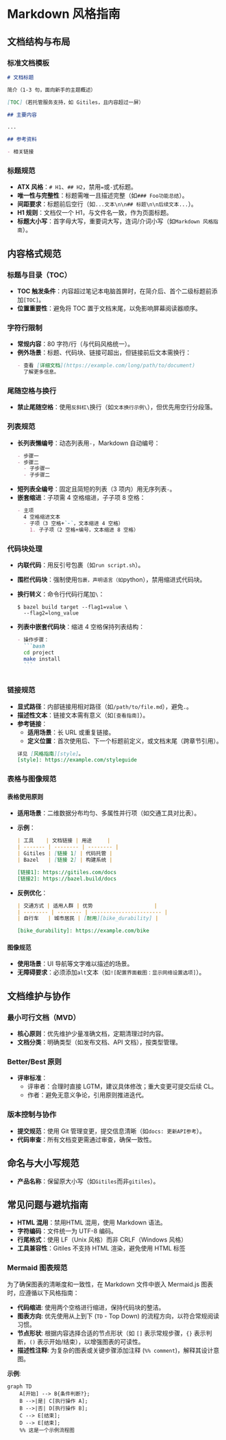 # Markdown 风格指南

## 文档结构与布局

### 标准文档模板

```markdown
# 文档标题

简介（1-3 句，面向新手的主题概述）

[TOC]（若托管服务支持，如 Gitiles，且内容超过一屏）

## 主要内容

...

## 参考资料

- 相关链接
```

### 标题规范

- **ATX 风格**：`# H1`、`## H2`，禁用`=`或`-`式标题。
- **唯一性与完整性**：标题需唯一且描述完整（如`### Foo功能总结`）。
- **间距要求**：标题前后空行（如`...文本\n\n## 标题\n\n后续文本...`）。
- **H1 规则**：文档仅一个 H1，与文件名一致，作为页面标题。
- **标题大小写**：首字母大写，重要词大写，连词/介词小写（如`Markdown 风格指南`）。

## 内容格式规范

### 标题与目录（TOC）

- **TOC 触发条件**：内容超过笔记本电脑首屏时，在简介后、首个二级标题前添加`[TOC]`。
- **位置重要性**：避免将 TOC 置于文档末尾，以免影响屏幕阅读器顺序。

### 字符行限制

- **常规内容**：80 字符/行（与代码风格统一）。
- **例外场景**：标题、代码块、链接可超出，但链接前后文本需换行：
  ```markdown
  - 查看 [详细文档](https://example.com/long/path/to/document)  
    了解更多信息。
  ```

### 尾随空格与换行

- **禁止尾随空格**：使用`反斜杠\`换行（如`文本换行示例\`），但优先用空行分段落。

### 列表规范

- **长列表懒编号**：动态列表用`-`，Markdown 自动编号：
  ```markdown
  - 步骤一
  - 步骤二
    - 子步骤一
    - 子步骤二
  ```
- **短列表全编号**：固定且简短的列表（3 项内）用无序列表`-`。
- **嵌套缩进**：子项需 4 空格缩进，子子项 8 空格：
  ```markdown
  - 主项  
    4 空格缩进文本
    - 子项（3 空格+`-`，文本缩进 4 空格）
      1. 子子项（2 空格+编号，文本缩进 8 空格）
  ```

### 代码块处理

- **内联代码**：用反引号包裹（如`run script.sh`）。
- **围栏代码块**：强制使用`包裹，声明语言（如`python），禁用缩进式代码块。
- **换行转义**：命令行代码行尾加`\`：
  ```shell
  $ bazel build target --flag1=value \
    --flag2=long_value
  ```
- **列表中嵌套代码块**：缩进 4 空格保持列表结构：

  ````markdown
  - 操作步骤：
    ```bash
    cd project
    make install
    ```
  ````

  ```

  ```

### 链接规范

- **显式路径**：内部链接用相对路径（如`/path/to/file.md`），避免`.`。
- **描述性文本**：链接文本需有意义（如`[查看指南]`）。
- **参考链接**：
  - **适用场景**：长 URL 或重复链接。
  - **定义位置**：首次使用后、下一个标题前定义，或文档末尾（跨章节引用）。
  ```markdown
  详见 [风格指南][style]。  
  [style]: https://example.com/styleguide
  ```

### 表格与图像规范

#### 表格使用原则

- **适用场景**：二维数据分布均匀、多属性并行项（如交通工具对比表）。
- **示例**：

  ```markdown
  | 工具    | 文档链接 | 用途     |
  | ------- | -------- | -------- |
  | Gitiles | [链接 1] | 代码托管 |
  | Bazel   | [链接 2] | 构建系统 |

  [链接1]: https://gitiles.com/docs
  [链接2]: https://bazel.build/docs
  ```

- **反例优化**：

  ```markdown
  | 交通方式 | 适用人群 | 优势                    |
  | -------- | -------- | ----------------------- |
  | 自行车   | 城市居民 | [耐用][bike_durability] |

  [bike_durability]: https://example.com/bike
  ```

#### 图像规范

- **使用场景**：UI 导航等文字难以描述的场景。
- **无障碍要求**：必须添加`alt`文本（如`![配置界面截图：显示网络设置选项]`）。

## 文档维护与协作

### 最小可行文档（MVD）

- **核心原则**：优先维护少量准确文档，定期清理过时内容。
- **文档分类**：明确类型（如发布文档、API 文档），按类型管理。

### Better/Best 原则

- **评审标准**：
  - 评审者：合理时直接 LGTM，建议具体修改；重大变更可提交后续 CL。
  - 作者：避免无意义争论，引用原则推进迭代。

### 版本控制与协作

- **提交规范**：使用 Git 管理变更，提交信息清晰（如`docs: 更新API参考`）。
- **代码审查**：所有文档变更需通过审查，确保一致性。

## 命名与大小写规范

- **产品名称**：保留原大小写（如`Gitiles`而非`gitiles`）。

## 常见问题与避坑指南

- **HTML 混用**：禁用HTML 混用，使用 Markdown 语法。
- **字符编码**：文件统一为 UTF-8 编码。
- **行尾格式**：使用 LF（Unix 风格）而非 CRLF（Windows 风格）
- **工具兼容性**：Gitiles 不支持 HTML 渲染，避免使用 HTML 标签

### Mermaid 图表规范

为了确保图表的清晰度和一致性，在 Markdown 文件中嵌入 Mermaid.js 图表时，应遵循以下风格指南：

- **代码缩进**: 使用两个空格进行缩进，保持代码块的整洁。
- **图表方向**: 优先使用从上到下 (`TD` - Top Down) 的流程方向，以符合常规阅读习惯。
- **节点形状**: 根据内容选择合适的节点形状（如 `[]` 表示常规步骤，`{}` 表示判断，`()` 表示开始/结束），以增强图表的可读性。
- **描述性注释**: 为复杂的图表或关键步骤添加注释 (`%% comment`)，解释其设计意图。

**示例**:

```mermaid
graph TD
    A[开始] --> B{条件判断?};
    B -->|是| C[执行操作 A];
    B -->|否| D[执行操作 B];
    C --> E[结束];
    D --> E[结束];
    %% 这是一个示例流程图
```
